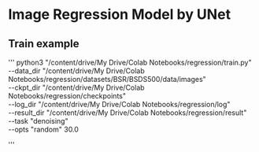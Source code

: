 # Image Regression Model by UNet

## Train example
'''
python3 "/content/drive/My Drive/Colab Notebooks/regression/train.py" \
--data_dir "/content/drive/My Drive/Colab Notebooks/regression/datasets/BSR/BSDS500/data/images" \
--ckpt_dir "/content/drive/My Drive/Colab Notebooks/regression/checkpoints" \
--log_dir "/content/drive/My Drive/Colab Notebooks/regression/log" \
--result_dir "/content/drive/My Drive/Colab Notebooks/regression/result" \
--task "denoising" \
--opts "random" 30.0

'''

